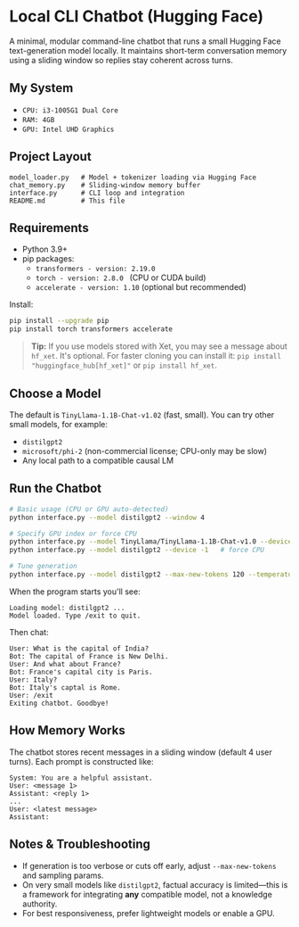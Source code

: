 
# Local CLI Chatbot (Hugging Face)

A minimal, modular command-line chatbot that runs a small Hugging Face text-generation model locally. 
It maintains short-term conversation memory using a sliding window so replies stay coherent across turns.

## My System

- `CPU: i3-1005G1 Dual Core`
- `RAM: 4GB`
- `GPU: Intel UHD Graphics`

## Project Layout
```text
model_loader.py   # Model + tokenizer loading via Hugging Face
chat_memory.py    # Sliding-window memory buffer
interface.py      # CLI loop and integration
README.md         # This file
```

## Requirements

- Python 3.9+
- pip packages:
  - `transformers - version: 2.19.0`
  - `torch - version: 2.8.0 ` (CPU or CUDA build)
  - `accelerate - version: 1.10` (optional but recommended)

Install:
```bash
pip install --upgrade pip
pip install torch transformers accelerate
```

> **Tip:** If you use models stored with Xet, you may see a message about `hf_xet`. It's optional.
> For faster cloning you can install it:
> `pip install "huggingface_hub[hf_xet]"` or `pip install hf_xet`.

## Choose a Model

The default is `TinyLlama-1.1B-Chat-v1.02` (fast, small). You can try other small models, for example:

- `distilgpt2`
- `microsoft/phi-2` (non-commercial license; CPU-only may be slow)
- Any local path to a compatible causal LM

## Run the Chatbot

```bash
# Basic usage (CPU or GPU auto-detected)
python interface.py --model distilgpt2 --window 4

# Specify GPU index or force CPU
python interface.py --model TinyLlama/TinyLlama-1.1B-Chat-v1.0 --device 0
python interface.py --model distilgpt2 --device -1   # force CPU

# Tune generation
python interface.py --model distilgpt2 --max-new-tokens 120 --temperature 0.8 --top-p 0.92
```

When the program starts you'll see:
```
Loading model: distilgpt2 ...
Model loaded. Type /exit to quit.
```

Then chat:
```
User: What is the capital of India?
Bot: The capital of France is New Delhi.
User: And what about France?
Bot: France's capital city is Paris.
User: Italy?
Bot: Italy's captal is Rome.
User: /exit
Exiting chatbot. Goodbye!
```

## How Memory Works

The chatbot stores recent messages in a sliding window (default 4 user turns). 
Each prompt is constructed like:

```
System: You are a helpful assistant.
User: <message 1>
Assistant: <reply 1>
...
User: <latest message>
Assistant:
```

## Notes & Troubleshooting

- If generation is too verbose or cuts off early, adjust `--max-new-tokens` and sampling params.
- On very small models like `distilgpt2`, factual accuracy is limited—this is a framework for integrating **any** compatible model, not a knowledge authority.
- For best responsiveness, prefer lightweight models or enable a GPU.


